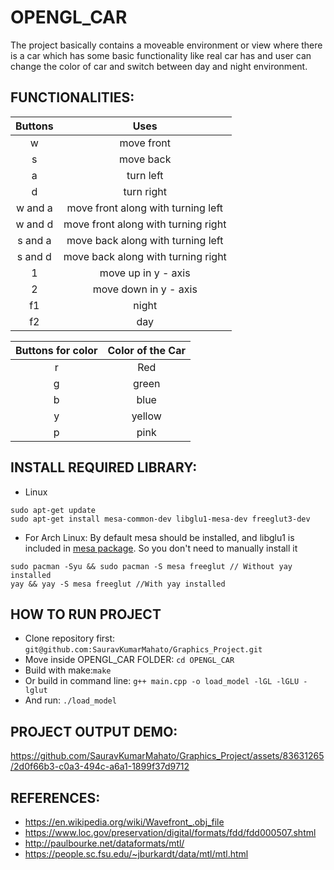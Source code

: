 # OPENGL_CAR

The project basically contains a moveable environment or view where there is a car which has some basic functionality like real car has and user can change the color of car and switch between day and night environment. 


## FUNCTIONALITIES:

|      **Buttons**      |                **Uses**               |   
|:---------------------:|:-------------------------------------:|
|           w           |               move front              |
|           s           |               move back               |   
|           a           |               turn left               |   
|           d           |               turn right              |  
|        w and a        | move front along with turning left    |   
|        w and d        |  move front along with turning right  |  
|        s and a        | move back along with turning left    |   
|        s and d        |  move back along with turning right  |  
|           1           |          move up in y - axis          |
|           2           |         move down in y - axis         |   
|           f1          |                 night                 |   
|           f2          |                  day                  |   


| **Buttons for color** |          **Color of the Car**         |  
|:---------------------:|:-------------------------------------:|
|           r           |                  Red                  |  
|           g           |                 green                 |   
|           b           |                  blue                 |  
|           y           |                 yellow                |   
|           p           |                  pink                 |   



## INSTALL REQUIRED LIBRARY:
- Linux
```
sudo apt-get update
sudo apt-get install mesa-common-dev libglu1-mesa-dev freeglut3-dev
```
- For Arch Linux:
By default mesa should be installed, and libglu1 is included in [mesa package](https://archlinux.org/packages/extra/x86_64/mesa/). So you don't need to manually install it  
```
sudo pacman -Syu && sudo pacman -S mesa freeglut // Without yay installed
yay && yay -S mesa freeglut //With yay installed
```
## HOW TO RUN PROJECT
- Clone repository first: 
`git@github.com:SauravKumarMahato/Graphics_Project.git`
- Move inside OPENGL_CAR FOLDER: 
`cd OPENGL_CAR`
- Build with make:`make`
- Or build in command line: 
`g++ main.cpp -o load_model -lGL -lGLU -lglut`
- And run: 
`./load_model`

## PROJECT OUTPUT DEMO:

https://github.com/SauravKumarMahato/Graphics_Project/assets/83631265/2d0f66b3-c0a3-494c-a6a1-1899f37d9712

## REFERENCES:

- https://en.wikipedia.org/wiki/Wavefront_.obj_file
- https://www.loc.gov/preservation/digital/formats/fdd/fdd000507.shtml
- http://paulbourke.net/dataformats/mtl/
- https://people.sc.fsu.edu/~jburkardt/data/mtl/mtl.html
